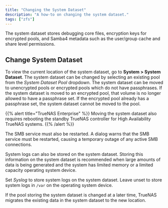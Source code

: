 ```yaml
---
title: "Changing the System Dataset"
description: "A how-to on changing the system dataset."
tags: ["zfs"]
---
```


The system dataset stores debugging core files, encryption keys for encrypted
pools, and Samba4 metadata such as the user/group cache and share level
permissions.



## Change System Dataset

To view the current location of the system dataset, go to
**System > System Dataset**. The system dataset can be changed by selecting an
existing pool from the *System Dataset Pool* dropdown. The system dataset can
be moved to unencrypted pools or encrypted pools which do not have
passphrases. If the system dataset is moved to an encrypted pool, that
volume is no longer allowed to have a passphrase set. If the encrypted pool
already has a passphrase set, the system dataset cannot be moved to the pool.

{{% alert title="TrueNAS Enterprise" %}}
Moving the system dataset also requires rebooting the standby TrueNAS
controller for High Availability TrueNAS systems.
{{% /alert %}}

The SMB service must also be restarted. A dialog warns that the SMB service
must be restarted, causing a temporary outage of any active SMB connections.

System logs can also be stored on the system dataset. Storing this information
on the system dataset is recommended when large amounts of data is being
generated and the system has limited memory or a limited capacity operating
system device.

Set *Syslog* to store system logs on the system dataset. Leave unset to store
system logs in `/var` on the operating system device.

If the pool storing the system dataset is changed at a later time, TrueNAS
migrates the existing data in the system dataset to the new location.
